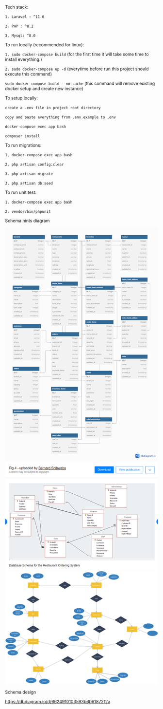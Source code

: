Tech stack:

`1. Laravel : ^11.0`

`2. PHP : ^8.2`

`3. Mysql: ^8.0`

To run locally (recommended for linux):

`1. sudo docker-compose build` (for the first time it will take some time to install everything.)

`2. sudo docker-compose up -d` (everytime before run this project should execute this command)

`sudo docker-compose build --no-cache` (this command will remove existing docker setup and create new instance)

To setup locally:

`create a .env file in project root directory`

`copy and paste everything from .env.example to .env`

`docker-compose exec app bash`

`composer install`

To run migrations:

`1. docker-compose exec app bash`

`2. php artisan config:clear`

`3. php artisan migrate`

`3. php artisan db:seed`


To run unit test:

`1. docker-compose exec app bash`

`2. vendor/bin/phpunit`

Schema hints diagram

![alt text](restarant-api-hints2.png)
![alt text](image.png)
![alt text](schema-2.svg)

Schema design

https://dbdiagram.io/d/6624910103593b6b61872f2a
